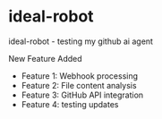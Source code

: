 # ideal-robot
ideal-robot - testing my github ai agent


New Feature Added
- Feature 1: Webhook processing
- Feature 2: File content analysis
- Feature 3: GitHub API integration
- Feature 4: testing updates
